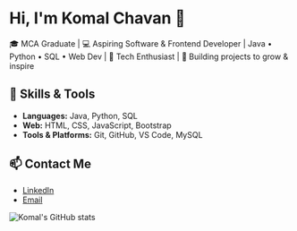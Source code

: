 # Hi, I'm Komal Chavan 👋

🎓 MCA Graduate | 💻 Aspiring Software & Frontend Developer | Java • Python • SQL • Web Dev | 🚀 Tech Enthusiast | 🔨 Building projects to grow & inspire

## 🔧 Skills & Tools
- **Languages:** Java, Python, SQL  
- **Web:** HTML, CSS, JavaScript, Bootstrap  
- **Tools & Platforms:** Git, GitHub, VS Code, MySQL

## 📫 Contact Me
- [LinkedIn](linkedin.com/in/komal-chavan-498a06266)  
- [Email](mailto:komalchavan6088@gmail.com)

![Komal's GitHub stats](https://github-readme-stats.vercel.app/api?username=Komalchavan08&show_icons=true&count_private=true&include_all_commits=true&theme=tokyonight&hide=prs)

